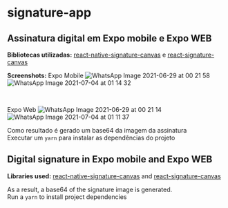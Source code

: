 # signature-app
## Assinatura digital em Expo mobile e Expo WEB

**Bibliotecas utilizadas:** [react-native-signature-canvas](https://www.npmjs.com/package/react-native-signature-canvas) e [react-signature-canvas
](https://www.npmjs.com/package/react-signature-canvas)

**Screenshots:** 
Expo Mobile
![WhatsApp Image 2021-06-29 at 00 21 58](https://user-images.githubusercontent.com/71178140/123732789-d2d45680-d870-11eb-837c-5b0f603aa360.jpeg)
![WhatsApp Image 2021-07-04 at 01 14 32](https://user-images.githubusercontent.com/71178140/124373042-89677b00-dc65-11eb-92d4-33ffd22be520.jpeg)

<br>


Expo Web
![WhatsApp Image 2021-06-29 at 00 21 14](https://user-images.githubusercontent.com/71178140/123732799-d667dd80-d870-11eb-80e1-7ecd3cea870c.jpeg)
![WhatsApp Image 2021-07-04 at 01 11 37](https://user-images.githubusercontent.com/71178140/124373048-95533d00-dc65-11eb-8b8d-161e7ebe4dd8.jpeg)

Como resultado é gerado um base64 da imagem da assinatura<br>
Executar um `yarn` para instalar as dependências do projeto

## Digital signature in Expo mobile and Expo WEB

**Libraries used:** [react-native-signature-canvas](https://www.npmjs.com/package/react-native-signature-canvas) and [react-signature-canvas
](https://www.npmjs.com/package/react-signature-canvas)

As a result, a base64 of the signature image is generated.<br>
Run a `yarn` to install project dependencies
